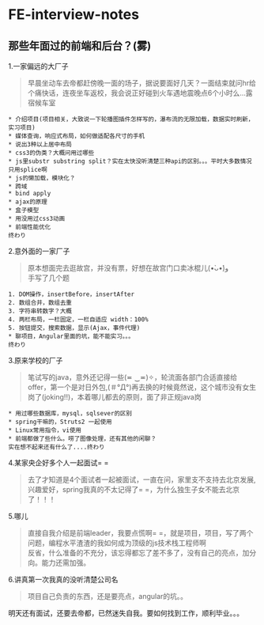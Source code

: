 # FE-interview-notes
那些年面过的前端和后台？(雾)
------
1.一家偏远的大厂子      
> 早晨坐动车去帝都赶傍晚一面的场子，据说要面好几天？一面结束就问hr给个痛快话，连夜坐车返校，我会说正好碰到火车遇地震晚点6个小时么...露宿候车室

```
* 介绍项目(项目相关，大致说一下轮播图插件怎样写的，瀑布流的无限加载，数据实时刷新，实习项目)
* 媒体查询，响应式布局，如何做适配各尺寸的手机
* 说出3种以上居中布局
* css3的伪类？大概问用过哪些
* js里substr substring split？实在太快没听清楚三种api的区别。。。平时大多数情况只用splice啊
* js的懒加载，模块化？
* 跨域
* bind apply
* ajax的原理
* 盒子模型
* 用没用过css3动画
* 前端性能优化  
终わり
````

2.意外面的一家厂子  
> 原本想面完去逛故宫，并没有票，好想在故宫门口卖冰棍儿(•̀ᴗ•́)و   
手写了几个题

```
1. DOM操作，insertBefore，insertAfter
2. 数组合并，数组去重
3. 字符串转数字？大概
4. 两栏布局，一栏固定，一栏自适应 width：100%
5. 按钮提交，搜索数据，显示(Ajax，事件代理)
* 聊项目，Angular里面的坑，能不能实习。。。
终わり
```
3.原来学校的厂子
> 笔试写的java，意外还记得一些(≖ ‿≖)✧，轮流面各部门合适直接给offer，第一个是对日外包,(＃°Д°)再去换的时候竟然说，这个城市没有女生岗了(joking!!)，本着哪儿都去的原则，面了非正规java岗  

```
* 用过哪些数据库，mysql，sqlsever的区别
* spring干嘛的，Struts2 一起使用
* Linux常用指令，vi使用
* 前端都做了些什么。唠了图像处理，还有其他的闲聊？
实在想不起来还有什么了....终わり
```

4.某家央企好多个人一起面试= =    
> 去了才知道是4个面试者一起被面试，一直在问，家里支不支持去北京发展,兴趣爱好，spring我真的不太记得了= =，为什么独生子女不能去北京了！！！

5.哪儿
> 直接自我介绍是前端leader，我要点慌啊= =，就是项目，项目，写了两个问题，编程水平渣渣的我如何成为顶级的js技术栈工程师啊  
反省，什么准备的不充分，该忘得都忘了差不多了，没有自己的亮点，加分向。能力还需加强。

6.讲真第一次我真的没听清楚公司名
> 项目自己负责的东西，还是要亮点，angular的坑。。

明天还有面试，还要去帝都，已然迷失自我。要如何找到工作，顺利毕业。。。
